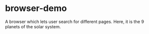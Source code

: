 # browser-demo
A browser which lets user search for different pages. Here, it is the 9 planets of the solar system.
